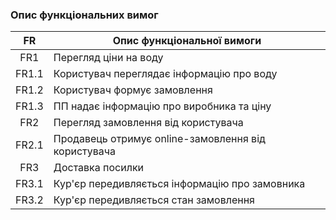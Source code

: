 ### Опис функціональних вимог
|   FR  | Опис функціональної вимоги                          |
|:-----:|-----------------------------------------------------|
|  FR1  | Перегляд ціни на воду                               |
| FR1.1 | Користувач переглядає інформацію про воду           |
| FR1.2 | Користувач формує замовлення                        |
| FR1.3 | ПП надає інформацію про виробника та ціну           |
|  FR2  | Перегляд замовлення від користувача                 |
| FR2.1 | Продавець отримує online-замовлення від користувача |
| FR3   | Доставка посилки                                    |
| FR3.1 | Кур'єр передивляється інформацію про замовника      |
| FR3.2 | Кур'єр передивляється стан замовлення               |
